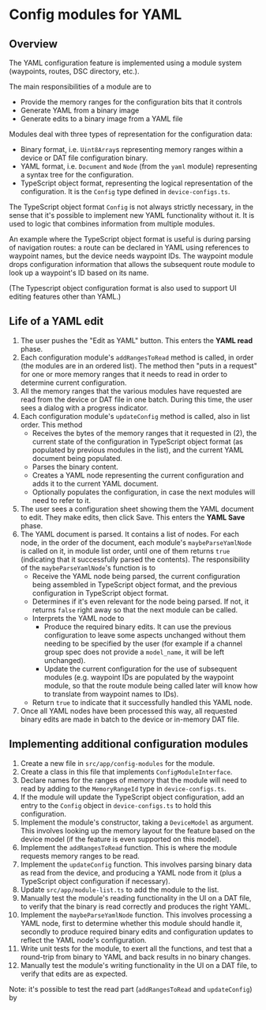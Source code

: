 # Config modules for YAML

## Overview

The YAML configuration feature is implemented using a module system (waypoints,
routes, DSC directory, etc.).

The main responsibilities of a module are to

- Provide the memory ranges for the configuration bits that it controls
- Generate YAML from a binary image
- Generate edits to a binary image from a YAML file

Modules deal with three types of representation for the configuration data:

- Binary format, i.e. `Uint8Array`s representing memory ranges within a device
  or DAT file configuration binary.
- YAML format, i.e. `Document` and `Node` (from the `yaml` module) representing
  a syntax tree for the configuration.
- TypeScript object format, representing the logical representation of the
  configuration. It is the `Config` type defined in `device-configs.ts`.

The TypeScript object format `Config` is not always strictly necessary, in the
sense that it's possible to implement new YAML functionality without it. It is
used to logic that combines information from multiple modules.

An example where the TypeScript object format is useful is during parsing of
navigation routes: a route can be declared in YAML using references to waypoint
names, but the device needs waypoint IDs. The waypoint module drops
configuration information that allows the subsequent route module to look up a
waypoint's ID based on its name.

(The Typescript object configuration format is also used to support UI editing
features other than YAML.)

## Life of a YAML edit

1. The user pushes the "Edit as YAML" button. This enters the **YAML read**
   phase.
2. Each configuration module's `addRangesToRead` method is called, in order (the
   modules are in an ordered list). The method then "puts in a request" for one
   or more memory ranges that it needs to read in order to determine current
   configuration.
3. All the memory ranges that the various modules have requested are read from
   the device or DAT file in one batch. During this time, the user sees a dialog
   with a progress indicator.
4. Each configuration module's `updateConfig` method is called, also in list
   order. This method
   - Receives the bytes of the memory ranges that it requested in (2), the
     current state of the configuration in TypeScript object format (as
     populated by previous modules in the list), and the current YAML document
     being populated.
   - Parses the binary content.
   - Creates a YAML node representing the current configuration and adds it to
     the current YAML document.
   - Optionally populates the configuration, in case the next modules will need
     to refer to it.
5. The user sees a configuration sheet showing them the YAML document to edit.
   They make edits, then click Save. This enters the **YAML Save** phase.
6. The YAML document is parsed. It contains a list of nodes. For each node, in
   the order of the document, each module's `maybeParseYamlNode` is called on
   it, in module list order, until one of them returns `true` (indicating that
   it successfully parsed the contents). The responsibility of the
   `maybeParseYamlNode`'s function is to
   - Receive the YAML node being parsed, the current configuration being
     assembled in TypeScript object format, and the previous configuration in
     TypeScript object format.
   - Determines if it's even relevant for the node being parsed. If not, it
     returns `false` right away so that the next module can be called.
   - Interprets the YAML node to
     - Produce the required binary edits. It can use the previous configuration
       to leave some aspects unchanged without them needing to be specified by
       the user (for example if a channel group spec does not provide a
       `model_name`, it will be left unchanged).
     - Update the current configuration for the use of subsequent modules (e.g.
       waypoint IDs are populated by the waypoint module, so that the route
       module being called later will know how to translate from waypoint names
       to IDs).
   - Return `true` to indicate that it successfully handled this YAML node.
7. Once all YAML nodes have been processed this way, all requested binary edits
   are made in batch to the device or in-memory DAT file.

## Implementing additional configuration modules

1. Create a new file in `src/app/config-modules` for the module.
1. Create a class in this file that implements `ConfigModuleInterface`.
1. Declare names for the ranges of memory that the module will need to read by
   adding to the `MemoryRangeId` type in `device-configs.ts`.
1. If the module will update the TypeScript object configuration, add an entry
   to the `Config` object in `device-configs.ts` to hold this configuration.
1. Implement the module's constructor, taking a `DeviceModel` as argument. This
   involves looking up the memory layout for the feature based on the device
   model (if the feature is even supported on this model).
1. Implement the `addRangesToRead` function. This is where the module requests
   memory ranges to be read.
1. Implement the `updateConfig` function. This involves parsing binary data as
   read from the device, and producing a YAML node from it (plus a TypeScript
   object configuration if necessary).
1. Update `src/app/module-list.ts` to add the module to the list.
1. Manually test the module's reading functionality in the UI on a DAT file, to
   verify that the binary is read correctly and produces the right YAML.
1. Implement the `maybeParseYamlNode` function. This involves processing a YAML
   node, first to determine whether this module should handle it, secondly to
   produce required binary edits and configuration updates to reflect the YAML
   node's configuration.
1. Write unit tests for the module, to exert all the functions, and test that a
   round-trip from binary to YAML and back results in no binary changes.
1. Manually test the module's writing functionality in the UI on a DAT file, to
   verify that edits are as expected.

Note: it's possible to test the read part (`addRangesToRead` and `updateConfig`)
by
